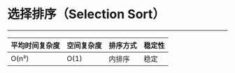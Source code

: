 # 选择排序（Selection Sort）

---

| 平均时间复杂度 | 空间复杂度 | 排序方式 | 稳定性 |
| -------------- | ---------- | -------- | ------ |
| O(n²)          | O(1)       | 内排序   | 稳定   |